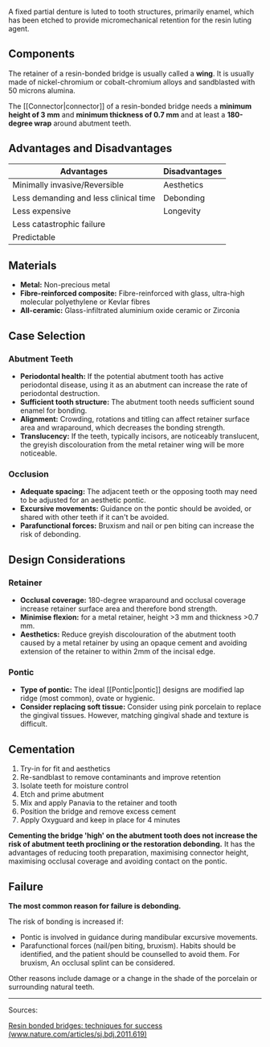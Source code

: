 A fixed partial denture is luted to tooth structures, primarily enamel, which has been etched to provide micromechanical retention for the resin luting agent.

## Components
The retainer of a resin-bonded bridge is usually called a **wing**. It is usually made of nickel-chromium or cobalt-chromium alloys and sandblasted with 50 microns alumina.

The [[Connector|connector]] of a resin-bonded bridge needs a **minimum height of 3 mm** and **minimum thickness of 0.7 mm** and at least a **180-degree wrap** around abutment teeth.

## Advantages and Disadvantages

| Advantages                            | Disadvantages |
| ------------------------------------- | ------------- |
| Minimally invasive/Reversible         | Aesthetics    |
| Less demanding and less clinical time | Debonding     |
| Less expensive                        | Longevity     |
| Less catastrophic failure             |               |
| Predictable                           |               |

## Materials
* **Metal:** Non-precious metal
* **Fibre-reinforced composite:** Fibre-reinforced with glass, ultra-high molecular polyethylene or Kevlar fibres
* **All-ceramic:** Glass-infiltrated aluminium oxide ceramic or Zirconia

## Case Selection
### Abutment Teeth
* **Periodontal health:** If the potential abutment tooth has active periodontal disease, using it as an abutment can increase the rate of periodontal destruction.
* **Sufficient tooth structure:** The abutment tooth needs sufficient sound enamel for bonding.
* **Alignment:** Crowding, rotations and titling can affect retainer surface area and wraparound, which decreases the bonding strength.
* **Translucency:** If the teeth, typically incisors, are noticeably translucent, the greyish discolouration from the metal retainer wing will be more noticeable.

### Occlusion
* **Adequate spacing:** The adjacent teeth or the opposing tooth may need to be adjusted for an aesthetic pontic.
* **Excursive movements:** Guidance on the pontic should be avoided, or shared with other teeth if it can't be avoided.
* **Parafunctional forces:** Bruxism and nail or pen biting can increase the risk of debonding.

## Design Considerations
### Retainer
* **Occlusal coverage:** 180-degree wraparound and occlusal coverage increase retainer surface area and therefore bond strength.
* **Minimise flexion:** for a metal retainer, height >3 mm and thickness >0.7 mm.
* **Aesthetics:** Reduce greyish discolouration of the abutment tooth caused by a metal retainer by using an opaque cement and avoiding extension of the retainer to within 2mm of the incisal edge.

### Pontic
* **Type of pontic:** The ideal [[Pontic|pontic]] designs are modified lap ridge (most common), ovate or hygienic.
* **Consider replacing soft tissue:** Consider using pink porcelain to replace the gingival tissues. However, matching gingival shade and texture is difficult.

## Cementation
1. Try-in for fit and aesthetics
2. Re-sandblast to remove contaminants and improve retention
3. Isolate teeth for moisture control
4. Etch and prime abutment
5. Mix and apply Panavia to the retainer and tooth
6. Position the bridge and remove excess cement
7. Apply Oxyguard and keep in place for 4 minutes

 **Cementing the bridge 'high' on the abutment tooth does not increase the risk of abutment teeth proclining or the restoration debonding.** It has the advantages of reducing tooth preparation, maximising connector height, maximising occlusal coverage and avoiding contact on the pontic.

## Failure
**The most common reason for failure is debonding.** 

The risk of bonding is increased if:
* Pontic is involved in guidance during mandibular excursive movements.
* Parafunctional forces (nail/pen biting, bruxism). Habits should be identified, and the patient should be counselled to avoid them. For bruxism, An occlusal splint can be considered.

Other reasons include damage or a change in the shade of the porcelain or surrounding natural teeth.



---

Sources:

[Resin bonded bridges: techniques for success (www.nature.com/articles/sj.bdj.2011.619)](https://www.nature.com/articles/sj.bdj.2011.619)